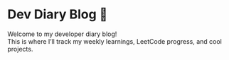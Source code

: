 # Dev Diary Blog 📝

Welcome to my developer diary blog!  
This is where I’ll track my weekly learnings, LeetCode progress, and cool projects.
